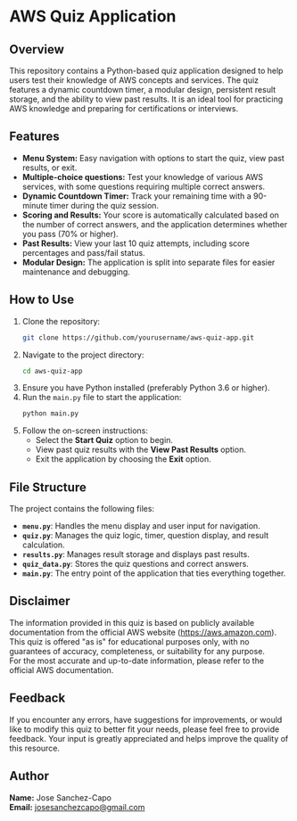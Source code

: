 
# AWS Quiz Application

## Overview
This repository contains a Python-based quiz application designed to help users test their knowledge of AWS concepts and services. The quiz features a dynamic countdown timer, a modular design, persistent result storage, and the ability to view past results. It is an ideal tool for practicing AWS knowledge and preparing for certifications or interviews.

## Features
- **Menu System:** Easy navigation with options to start the quiz, view past results, or exit.
- **Multiple-choice questions:** Test your knowledge of various AWS services, with some questions requiring multiple correct answers.
- **Dynamic Countdown Timer:** Track your remaining time with a 90-minute timer during the quiz session.
- **Scoring and Results:** Your score is automatically calculated based on the number of correct answers, and the application determines whether you pass (70% or higher).
- **Past Results:** View your last 10 quiz attempts, including score percentages and pass/fail status.
- **Modular Design:** The application is split into separate files for easier maintenance and debugging.

## How to Use
1. Clone the repository:
   ```bash
   git clone https://github.com/yourusername/aws-quiz-app.git
   ```
2. Navigate to the project directory:
   ```bash
   cd aws-quiz-app
   ```
3. Ensure you have Python installed (preferably Python 3.6 or higher).
4. Run the `main.py` file to start the application:
   ```bash
   python main.py
   ```
5. Follow the on-screen instructions:
   - Select the **Start Quiz** option to begin.
   - View past quiz results with the **View Past Results** option.
   - Exit the application by choosing the **Exit** option.

## File Structure
The project contains the following files:
- **`menu.py`**: Handles the menu display and user input for navigation.
- **`quiz.py`**: Manages the quiz logic, timer, question display, and result calculation.
- **`results.py`**: Manages result storage and displays past results.
- **`quiz_data.py`**: Stores the quiz questions and correct answers.
- **`main.py`**: The entry point of the application that ties everything together.

## Disclaimer
The information provided in this quiz is based on publicly available documentation from the official AWS website (https://aws.amazon.com).  
This quiz is offered "as is" for educational purposes only, with no guarantees of accuracy, completeness, or suitability for any purpose.  
For the most accurate and up-to-date information, please refer to the official AWS documentation.

## Feedback
If you encounter any errors, have suggestions for improvements, or would like to modify this quiz to better fit your needs, please feel free to provide feedback. Your input is greatly appreciated and helps improve the quality of this resource.

## Author
**Name:** Jose Sanchez-Capo  
**Email:** [josesanchezcapo@gmail.com](mailto:josesanchezcapo@gmail.com)
